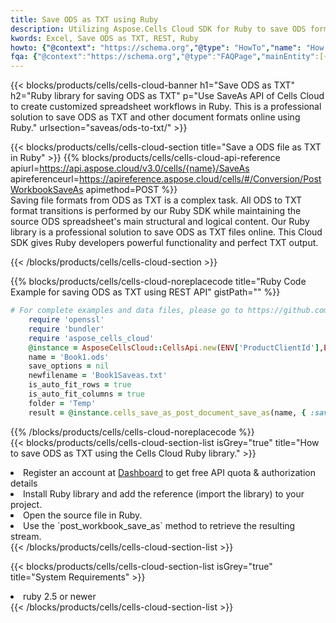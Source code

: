 ```yaml
---
title: Save ODS as TXT using Ruby 
description: Utilizing Aspose.Cells Cloud SDK for Ruby to save ODS format file as TXT format file. 
kwords: Excel, Save ODS as TXT, REST, Ruby
howto: {"@context": "https://schema.org","@type": "HowTo","name": "How to save ODS as TXT using the Cells Cloud Ruby library.","description": "How to save ODS as TXT using the Cells Cloud Ruby library.","image": {"@type": "ImageObject"},"url": "/ruby/saveas/ods-to-txt/","step": [{ "@type": "HowToStep","name": "How to save ODS as TXT using the Cells Cloud Ruby library. step 1", "image": {"@type": "ImageObject",},"url": "/ruby/saveas/ods-to-txt/","text": "Register an account at <a href='https://dashboard.aspose.cloud/'>Dashboard</a> to get free API quota & authorization details",},{ "@type": "HowToStep","name": "How to save ODS as TXT using the Cells Cloud Ruby library. step 1", "image": {"@type": "ImageObject",},"url": "/ruby/saveas/ods-to-txt/","text": "Install Ruby library and add the reference (import the library) to your project.",},{ "@type": "HowToStep","name": "How to save ODS as TXT using the Cells Cloud Ruby library. step 1", "image": {"@type": "ImageObject",},"url": "/ruby/saveas/ods-to-txt/","text": "Open the source file in Ruby.",},{ "@type": "HowToStep","name": "How to save ODS as TXT using the Cells Cloud Ruby library. step 1", "image": {"@type": "ImageObject",},"url": "/ruby/saveas/ods-to-txt/","text": "Use the `post_workbook_save_as` method to retrieve the resulting stream.",}, ],"supply": {"@type": "HowToSupply","name": "document"},"tool": [{"@type": "HowToTool","name": "RubyMine, Visual Studio Code, Aptana Studio, NetBeans"},{"@type": "HowToTool","name": "Aspose Cells"}],"totalTime": "PT6M"}
fqa: {"@context":"https://schema.org","@type":"FAQPage","mainEntity":[{"@type":"Question","name":"Why save file as other formats file in C# using REST API?","acceptedAnswer":{"@type":"Answer","text":"Documents are encoded in many ways, and some files may be incompatible with the software you use. To open and read such files, just save them as appropriate file formats.<br/><ol><li>Install .NET SDK and add the reference (import the library) to your project.</li><li>Open the source file in C# using REST API.</li><li>Call the PostWorkbookSaveAsRequest() method, passing an output filename with required extension.</li><li>Get the result of save as a separate file.</li></ol>"}},{"@type":"Question","name":"What file formats can I save as with your C# library?","acceptedAnswer":{"@type":"Answer","text":"We support a variety of file formats for conversion using .NET library, including XLSX, Excel, xls , PDF, CSV, HTML, Markdown, XML, PNG, JPG, TIFF, Json, TXT and many more."}},{"@type":"Question","name":"What is the maximum allowed file size for conversion using this .NET library?","acceptedAnswer":{"@type":"Answer","text":"There are no file size limits for format conversions using .NET library."}}]}
---
```



{{< blocks/products/cells/cells-cloud-banner h1="Save ODS as TXT" h2="Ruby library for saving ODS as TXT" p="Use SaveAs API of Cells Cloud to create customized spreadsheet workflows in Ruby. This is a professional solution to save ODS as TXT and other document formats online using Ruby." urlsection="saveas/ods-to-txt/" >}}

{{< blocks/products/cells/cells-cloud-section  title="Save a ODS file as TXT in Ruby" >}}
{{% blocks/products/cells/cells-cloud-api-reference  apiurl=https://api.aspose.cloud/v3.0/cells/{name}/SaveAs  apireferenceurl=https://apireference.aspose.cloud/cells/#/Conversion/PostWorkbookSaveAs  apimethod=POST %}}
<br/>
Saving file formats from ODS as TXT is a complex task. All ODS to TXT format transitions is performed by our Ruby SDK while maintaining the source ODS spreadsheet's main structural and logical content. Our Ruby library is a professional solution to save ODS as TXT files online. This Cloud SDK gives Ruby developers powerful functionality and perfect TXT output.

{{< /blocks/products/cells/cells-cloud-section >}}

{{% blocks/products/cells/cells-cloud-noreplacecode title="Ruby Code Example for saving ODS as TXT using REST API" gistPath="" %}}
  
```ruby
# For complete examples and data files, please go to https://github.com/aspose-cells-cloud/aspose-cells-cloud-ruby/
    require 'openssl'
    require 'bundler'
    require 'aspose_cells_cloud'
    @instance = AsposeCellsCloud::CellsApi.new(ENV['ProductClientId'],ENV['ProductClientSecret'])
    name = 'Book1.ods'
    save_options = nil
    newfilename = 'Book1Saveas.txt'
    is_auto_fit_rows = true
    is_auto_fit_columns = true
    folder = 'Temp'
    result = @instance.cells_save_as_post_document_save_as(name, { :save_options=>save_options, :newfilename=>(folder+"/"+newfilename), :is_auto_fit_rows=>is_auto_fit_rows, :is_auto_fit_columns=>is_auto_fit_columns, :folder=>folder})
```
  
{{% /blocks/products/cells/cells-cloud-noreplacecode  %}}
<br/>
{{< blocks/products/cells/cells-cloud-section-list isGrey="true"  title="How to save ODS as TXT using the Cells Cloud Ruby library." >}}
<li>Register an account at <a href="https://dashboard.aspose.cloud/">Dashboard</a> to get free API quota & authorization details</li>
<li>Install Ruby library and add the reference (import the library) to your project.</li>
<li>Open the source file in Ruby.</li>
<li>Use the `post_workbook_save_as` method to retrieve the resulting stream.</li>
{{< /blocks/products/cells/cells-cloud-section-list >}}

{{< blocks/products/cells/cells-cloud-section-list isGrey="true"  title="System Requirements" >}}
<li>ruby 2.5 or newer</li>
{{< /blocks/products/cells/cells-cloud-section-list >}}

